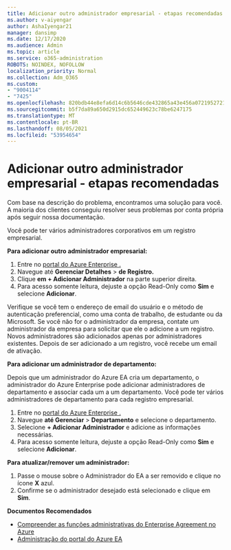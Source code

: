 ```yaml
---
title: Adicionar outro administrador empresarial - etapas recomendadas
ms.author: v-aiyengar
author: AshaIyengar21
manager: dansimp
ms.date: 12/17/2020
ms.audience: Admin
ms.topic: article
ms.service: o365-administration
ROBOTS: NOINDEX, NOFOLLOW
localization_priority: Normal
ms.collection: Adm_O365
ms.custom:
- "9004114"
- "7425"
ms.openlocfilehash: 820bdb44e8efa6d14c6b5646cde432865a43e456a07219527218eecd1beb0819
ms.sourcegitcommit: b5f7da89a650d2915dc652449623c78be6247175
ms.translationtype: MT
ms.contentlocale: pt-BR
ms.lasthandoff: 08/05/2021
ms.locfileid: "53954654"
---
```

# <a name="add-another-enterprise-administrator---recommended-steps"></a>Adicionar outro administrador empresarial - etapas recomendadas

Com base na descrição do problema, encontramos uma solução para você. A maioria dos clientes conseguiu resolver seus problemas por conta própria após seguir nossa documentação.

Você pode ter vários administradores corporativos em um registro empresarial.

**Para adicionar outro administrador empresarial:**

1. Entre no [portal do Azure Enterprise .](https://ea.azure.com/)
1. Navegue até **Gerenciar Detalhes**  >  **de Registro.**
1. Clique **em + Adicionar Administrador** na parte superior direita.
1. Para acesso somente leitura, dejuste a opção Read-Only como **Sim** e selecione **Adicionar**.

Verifique se você tem o endereço de email do usuário e o método de autenticação preferencial, como uma conta de trabalho, de estudante ou da Microsoft. Se você não for o administrador da empresa, contate um administrador da empresa para solicitar que ele o adicione a um registro. Novos administradores são adicionados apenas por administradores existentes. Depois de ser adicionado a um registro, você recebe um email de ativação.

**Para adicionar um administrador de departamento:**

Depois que um administrador do Azure EA cria um departamento, o administrador do Azure Enterprise pode adicionar administradores de departamento e associar cada um a um departamento. Você pode ter vários administradores de departamento para cada registro empresarial.

1. Entre no [portal do Azure Enterprise .](https://ea.azure.com/)
1. Navegue **até Gerenciar**  >  **Departamento** e selecione o departamento.
1. Selecione **+ Adicionar Administrador** e adicione as informações necessárias.
1. Para acesso somente leitura, dejuste a opção Read-Only como **Sim** e selecione **Adicionar**.

**Para atualizar/remover um administrador:**

1. Passe o mouse sobre o Administrador do EA a ser removido e clique no ícone **X** azul.
1. Confirme se o administrador desejado está selecionado e clique em **Sim**.

**Documentos Recomendados**

- [Compreender as funções administrativas do Enterprise Agreement no Azure](https://docs.microsoft.com/azure/billing/billing-understand-ea-roles)
- [Administração do portal do Azure EA](https://docs.microsoft.com/azure/billing/billing-ea-portal-administration)
